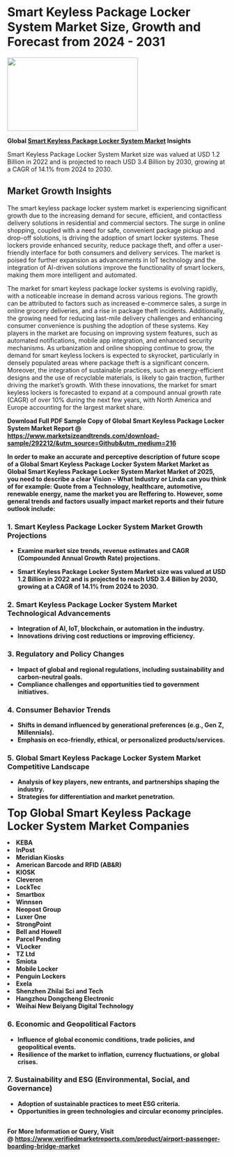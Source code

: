 <H1>Smart Keyless Package Locker System Market Size, Growth and Forecast from 2024 - 2031</H1><img class="aligncenter size-medium wp-image-584254" src="https://thirdeyenews.in/wp-content/uploads/2024/09/Global-Market-Research-300x168.jpeg" alt="" width="300" height="168" /><p><strong>Global&nbsp;<a href="https://www.marketsizeandtrends.com/download-sample/292212/&amp;utm_source=Github&utm_medium=216">Smart Keyless Package Locker System Market</a> Insights</strong></p><p>Smart Keyless Package Locker System Market size was valued at USD 1.2 Billion in 2022 and is projected to reach USD 3.4 Billion by 2030, growing at a CAGR of 14.1% from 2024 to 2030.</p><p><h2>Market Growth Insights</h2> <p>The smart keyless package locker system market is experiencing significant growth due to the increasing demand for secure, efficient, and contactless delivery solutions in residential and commercial sectors. The surge in online shopping, coupled with a need for safe, convenient package pickup and drop-off solutions, is driving the adoption of smart locker systems. These lockers provide enhanced security, reduce package theft, and offer a user-friendly interface for both consumers and delivery services. The market is poised for further expansion as advancements in IoT technology and the integration of AI-driven solutions improve the functionality of smart lockers, making them more intelligent and automated.</p> <p><strong></strong></p> <p>The market for smart keyless package locker systems is evolving rapidly, with a noticeable increase in demand across various regions. The growth can be attributed to factors such as increased e-commerce sales, a surge in online grocery deliveries, and a rise in package theft incidents. Additionally, the growing need for reducing last-mile delivery challenges and enhancing consumer convenience is pushing the adoption of these systems. Key players in the market are focusing on improving system features, such as automated notifications, mobile app integration, and enhanced security mechanisms. As urbanization and online shopping continue to grow, the demand for smart keyless lockers is expected to skyrocket, particularly in densely populated areas where package theft is a significant concern. Moreover, the integration of sustainable practices, such as energy-efficient designs and the use of recyclable materials, is likely to gain traction, further driving the market’s growth. With these innovations, the market for smart keyless lockers is forecasted to expand at a compound annual growth rate (CAGR) of over 10% during the next few years, with North America and Europe accounting for the largest market share. <p><strong></p><p><span class=""><strong>Download Full PDF Sample Copy of Global Smart Keyless Package Locker System Market Report</strong> @ <a href="https://www.marketsizeandtrends.com/download-sample/292212/&amp;utm_source=Github&utm_medium=216" target="_blank">https://www.marketsizeandtrends.com/download-sample/292212/&amp;utm_source=Github&utm_medium=216</a></span></p><p>In order to make an accurate and perceptive description of future scope of a Global&nbsp;Smart Keyless Package Locker System Market Market as Global&nbsp;Smart Keyless Package Locker System Market Market of 2025, you need to describe a clear Vision &ndash; What Industry or Linda can you think of for example: Quote from a Technology, healthcare, automotive, renewable energy, name the market you are Reffering to. However, some general trends and factors usually impact market reports and their future outlook include:</p><h3>1.&nbsp;<strong>Smart Keyless Package Locker System Market Growth Projections</strong></h3><ul><li>Examine market size trends, revenue estimates and CAGR (Compounded Annual Growth Rate) projections.</li><li><p>Smart Keyless Package Locker System Market size was valued at USD 1.2 Billion in 2022 and is projected to reach USD 3.4 Billion by 2030, growing at a CAGR of 14.1% from 2024 to 2030.</p></li></ul><h3>2.&nbsp;<strong>Smart Keyless Package Locker System Market Technological Advancements</strong></h3><ul><li>Integration of AI, IoT, blockchain, or automation in the industry.</li><li>Innovations driving cost reductions or improving efficiency.</li></ul><h3>3.&nbsp;<strong>Regulatory and Policy Changes</strong></h3><ul><li>Impact of global and regional regulations, including sustainability and carbon-neutral goals.</li><li>Compliance challenges and opportunities tied to government initiatives.</li></ul><h3>4.&nbsp;<strong>Consumer Behavior Trends</strong></h3><ul><li>Shifts in demand influenced by generational preferences (e.g., Gen Z, Millennials).</li><li>Emphasis on eco-friendly, ethical, or personalized products/services.</li></ul><h3>5.&nbsp;<strong>Global Smart Keyless Package Locker System Market Competitive Landscape</strong></h3><ul><li>Analysis of key players, new entrants, and partnerships shaping the industry.</li><li>Strategies for differentiation and market penetration.</li></ul><p data-pm-slice="1 1 []"><span style="color: inherit; font-family: inherit; font-size: 25px;">Top Global Smart Keyless Package Locker System Market Companies</span></p><div class="" data-test-id=""><p><li>KEBA</li><li> InPost</li><li> Meridian Kiosks</li><li> American Barcode and RFID (AB&R)</li><li> KIOSK</li><li> Cleveron</li><li> LockTec</li><li> Smartbox</li><li> Winnsen</li><li> Neopost Group</li><li> Luxer One</li><li> StrongPoint</li><li> Bell and Howell</li><li> Parcel Pending</li><li> VLocker</li><li> TZ Ltd</li><li> Smiota</li><li> Mobile Locker</li><li> Penguin Lockers</li><li> Exela</li><li> Shenzhen Zhilai Sci and Tech</li><li> Hangzhou Dongcheng Electronic</li><li> Weihai New Beiyang Digital Technology</li></p></div><h3>6.&nbsp;<strong>Economic and Geopolitical Factors</strong></h3><ul><li>Influence of global economic conditions, trade policies, and geopolitical events.</li><li>Resilience of the market to inflation, currency fluctuations, or global crises.</li></ul><h3>7.&nbsp;<strong>Sustainability and ESG (Environmental, Social, and Governance)</strong></h3><ul><li>Adoption of sustainable practices to meet ESG criteria.</li><li>Opportunities in green technologies and circular economy principles.</li></ul><h2><strong style="font-size: 14px;">For More Information or Query, Visit @&nbsp;</strong><a style="background-color: #ffffff; font-size: 14px;" href="https://www.marketsizeandtrends.com/report/smart-keyless-package-locker-system-market/" target="_blank">https://www.verifiedmarketreports.com/product/airport-passenger-boarding-bridge-market</a></h2>
